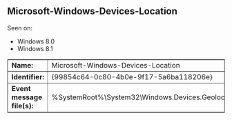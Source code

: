 ## Microsoft-Windows-Devices-Location

Seen on:
* Windows 8.0
* Windows 8.1

<table border="1" class="docutils">
  <tbody>
    <tr>
      <td><b>Name:</b></td>
      <td>Microsoft-Windows-Devices-Location</td>
    </tr>
    <tr>
      <td><b>Identifier:</b></td>
      <td>{99854c64-0c80-4b0e-9f17-5a6ba118206e}</td>
    </tr>
    <tr>
      <td><b>Event message file(s):</b></td>
      <td>%SystemRoot%\System32\Windows.Devices.Geolocation.dll</td>
    </tr>
  </tbody>
</table>

&nbsp;


